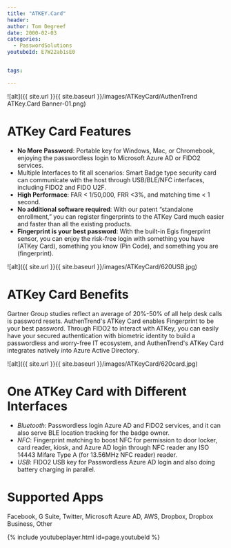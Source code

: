 ```yaml
---
title: "ATKEY.Card"
header:
author: Tom Degreef
date: 2000-02-03
categories:
  - PasswordSolutions
youtubeId: E7W22ab1sE0


tags:

---
```

![alt]({{ site.url }}{{ site.baseurl }}/images/ATKeyCard/AuthenTrend ATKey.Card Banner-01.png)

# ATKey Card Features #
- **No More Password**: Portable key for Windows, Mac, or Chromebook, enjoying the passwordless login to Microsoft Azure AD or FIDO2 services. 
- Multiple Interfaces to fit all scenarios: Smart Badge type security card can communicate with the host through USB/BLE/NFC interfaces, including FIDO2 and FIDO U2F. 
- **High Performace**: FAR < 1/50,000, FRR <3%, and matching time < 1 second. 
- **No additional software required**: With our patent “standalone enrollment,” you can register fingerprints to the ATKey Card much easier and faster than all the existing products. 
- **Fingerprint is your best password**: With the built-in Egis fingerprint sensor, you can enjoy the risk-free login with something you have (ATKey Card), something you know (Pin Code), and something you are (fingerprint).

![alt]({{ site.url }}{{ site.baseurl }}/images/ATKeyCard/620USB.jpg)

# ATKey Card Benefits #
Gartner Group studies reflect an average of 20%-50% of all help desk calls is password resets. AuthenTrend's ATKey Card enables Fingerprint to be your best password. Through FIDO2 to interact with ATKey, you can easily have your secured authentication with biometric identity to build a passwordless and worry-free IT ecosystem, and AuthenTrend's ATKey Card integrates natively into Azure Active Directory.

![alt]({{ site.url }}{{ site.baseurl }}/images/ATKeyCard/620card.jpg)
# One ATKey Card with Different Interfaces #
- *Bluetooth*: Passwordless login Azure AD and FIDO2 services, and it can also serve BLE location tracking for the badge owner. 
- *NFC*: Fingerprint matching to boost NFC for permission to door locker, card reader, kiosk, and Azure AD login through NFC reader any ISO 14443 Mifare Type A (for 13.56MHz NFC reader) reader.
- *USB*: FIDO2 USB key for Passwordless Azure AD login and also doing battery charging in parallel.

# Supported Apps	#
Facebook, G Suite, Twitter, Microsoft Azure AD, AWS, Dropbox, Dropbox Business, Other

{% include youtubeplayer.html id=page.youtubeId %}